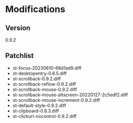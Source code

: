 # Modifications

## Version
0.9.2

## Patchlist

* st-focus-20230610-68d1ad9.diff
* st-desktopentry-0.8.5.diff
* st-scrollback-0.9.2.diff
* st-scrollback-reflow-0.9.2.diff
* st-scrollback-mouse-0.9.2.diff
* st-scrollback-mouse-altscreen-20220127-2c5edf2.diff
* st-scrollback-mouse-increment-0.9.2.diff
* st-default-style-0.9.2.diff
* st-clipboard-0.8.3.diff
* st-clickurl-nocontrol-0.9.2.diff

